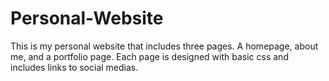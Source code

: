 # Personal-Website
This is my personal website that includes three pages. 
A homepage, about me, and a portfolio page.
Each page is designed with basic css and includes links to social medias.
